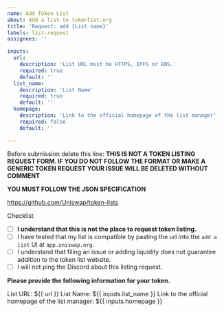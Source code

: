 ```yaml
---
name: Add Token List
about: Add a list to tokenlist.org
title: 'Request: add {List name}'
labels: list-request
assignees: ''

inputs:
  url:
    description: 'List URL must be HTTPS, IPFS or ENS.'
    required: true
    default: ''
  list_name:
    description: 'List Name'
    required: true
    default: ''
  homepage:
    description: 'Link to the official homepage of the list manager'
    required: false
    default: ''

---
```


Before submission delete this line:
**THIS IS NOT A TOKEN LISTING REQUEST FORM. IF YOU DO NOT FOLLOW THE FORMAT OR MAKE A GENERIC TOKEN REQUEST YOUR ISSUE WILL BE DELETED WITHOUT COMMENT**

**YOU MUST FOLLOW THE JSON SPECIFICATION**

https://github.com/Uniswap/token-lists

Checklist
- [ ] **I understand that this is not the place to request token listing.**
- [ ] I have tested that my list is compatible by pasting the url into the `add a list` UI at `app.uniswap.org`.
- [ ] I understand that filing an issue or adding liquidity does not guarantee addition to the token list website.
- [ ] I will not ping the Discord about this listing request.

**Please provide the following information for your token.**

List URL: ${{ url }}
List Name: ${{ inputs.list_name }}
Link to the official homepage of the list manager: ${{ inputs.homepage }}